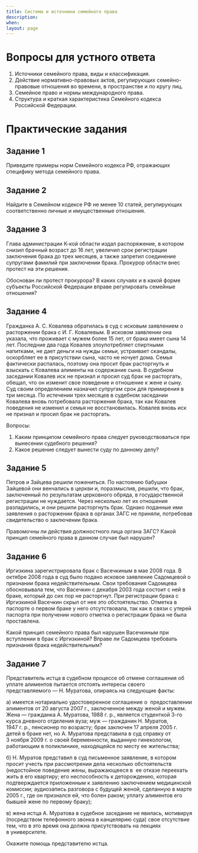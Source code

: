 ```yaml
---
title: Система и источники семейного права
description:
when:
layout: page
---
```


# Вопросы для устного ответа

1. Источники семейного права, виды и классификация.
2. Действие нормативно-правовых актов, регулирующих семейно-правовые отношения
   во времени, в пространстве и по кругу лиц.
3. Семейное право и нормы международного права.
4. Структура и краткая характеристика Семейного кодекса Российской Федерации.

<!-- # Дискуссионные вопросы -->

<!-- 1. Необходимость усиления публично-правовых начал в семейном праве. -->

# Практические задания

## Задание 1

Приведите примеры норм Семейного кодекса РФ, отражающих специфику метода
семейного права.

## Задание 2

Найдите в Семейном кодексе РФ не менее 10 статей, регулирующих соответственно
личные и имущественные отношения.

## Задание 3

Глава администрации К-кой области издал распоряжение, в котором снизил брачный
возраст до 16 лет, увеличил срок регистрации заключения брака до трех месяцев, а
также запретил соединение супругами фамилий при заключении брака. Прокурор
области внес протест на эти решения.

Обоснован ли протест прокурора? В каких случаях и в какой форме субъекты
Российской Федерации вправе регулировать семейные отношения?

## Задание 4

Гражданка А. С. Ковалева обратилась в суд с исковым заявлением о расторжении
брака с И. Г. Ковалевым. B исковом заявлении она указала, что проживает с мужем
более 15 лет, от брака имеет сына 14 лет. Последние два года Ковалев
злоупотребляет спиртными напитками, не дает деньги на нужды семьи, устраивает
скандалы, оскорбляет ее в присутствии сына, часто не ночует дома. Семья
фактически распалась, поэтому она просит брак расторгнуть и взыскать с Ковалева
алименты на содержание сына. B судебном заседании Ковалев иск не признал и
просил суд брак не расторгать, обещал, что он изменит свое поведение и отношение
к жене и сыну. Суд своим определением назначил супругам срок для примирения в
три месяца. По истечении трех месяцев в судебном заседании Ковалева вновь
потребовала расторжения брака, так как Ковалев поведения не изменил и семья не
восстановилась. Ковалев вновь иск не признал и просил брак не расторгать.

Вопросы:

1. Каким принципом семейного права следует руководствоваться при вынесении
   судебного решения?
2. Какое решение следует вынести суду по данному делу?

## Задание 5

Петров и Зайцева решили пожениться. По настоянию бабушки Зайцевой они венчались
в церкви и, поразмыслив, решили, что брак, заключенный по результатам церковного
обряда, в государственной регистрации не нуждается. Через несколько лет их
отношения разладились, и они решили расторгнуть брак. Однако поданные ими
заявления о расторжении брака в органах ЗАГС не приняли, потребовав
свидетельство о заключении брака.

Правомочны ли действия должностного лица органа ЗАГС? Какой принцип семейного
права в данном случае был нарушен?

## Задание 6

Иргизкина зарегистрировала брак с Васечкиным в мае 2008 года. В октябре 2008
года в суд было подано исковое заявление Садомцевой о признании брака
недействительным. Свои требования Садомцева обосновывала тем, что Васечкин с
декабря 2003 года состоит с ней в браке, который до сих пор не расторгнут. При
регистрации брака с Иргизкиной Васечкин скрыл от нее это обстоятельство. Отметка
в паспорте о первом браке у него отсутствовала, так как в связи с утерей
паспорта при получении нового отметка о регистрации брака не была проставлена.

Какой принцип семейного права был нарушен Васечкиным при вступлении в брак с
Иргизкиной? Вправе ли Садомцева требовать признания брака недействительным?

## Задание 7

Представитель истца в судебном процессе об отмене соглашения об уплате алиментов
пытается отстоять интересы своего представляемого — Н. Муратова, опираясь на
следующие факты:

а) имеется нотариально удостоверенное соглашение о  предоставлении алиментов от
20 августа 2007 г., заключенное между женой и мужем. Жена — гражданка
А. Муратова, 1988 г. р., является студенткой 3-го курса дневного отделения вуза;
муж — гражданин Н. Муратов, 1947 г. р., пенсионер по возрасту; брак заключен
17 апреля 2005 г. детей в браке нет, но А. Муратова представила в суд справку от
3 ноября 2009 г. о своей беременности, выданную гинекологом, работающим
в поликлинике, находящейся по месту ее жительства;

б) Н. Муратов представил в суд письменное заявление, в котором просит учесть при
рассмотрении дела несколько обстоятельств  (недостойное поведение жены,
выражающееся в  ее отказе переехать жить в его квартиру; его неспособность
к деторождению, которая подтверждается приложенным к заявлению заключением
медицинской комиссии; аудиозапись разговора с будущей женой, сделанную в марте
2005 г., где он признался ей, что болен раком; уплату алиментов его бывшей жене
по первому браку);

в) жена истца А. Муратова в судебное заседание не явилась, мотивируя
(посредством телефонного звонка в канцелярию суда) свое отсутствие тем, что
в это время она должна присутствовать на лекциях в университете.

Окажите помощь представителю истца.
